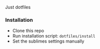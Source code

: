 Just dotfiles

### Installation

* Clone this repo
* Run installation script: `dotfiles/install`
* Set the sublimes settings manually


